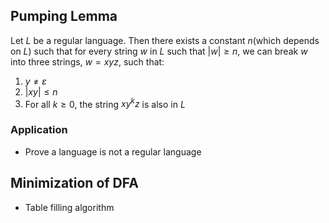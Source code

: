 ## Pumping Lemma
Let $L$ be a regular language. Then there exists a constant $n$(which depends on $L$) such that for every string $w$ in $L$  such that $|w| \ge n$, we can break $w$ into three strings, $w = xyz$, such that:
1. $y \ne \varepsilon$
2. $|xy| \le n$
3. For all $k \ge 0$, the string $xy^kz$ is also in $L$
### Application
- Prove a language is not a regular language
## Minimization of DFA
- Table filling algorithm
